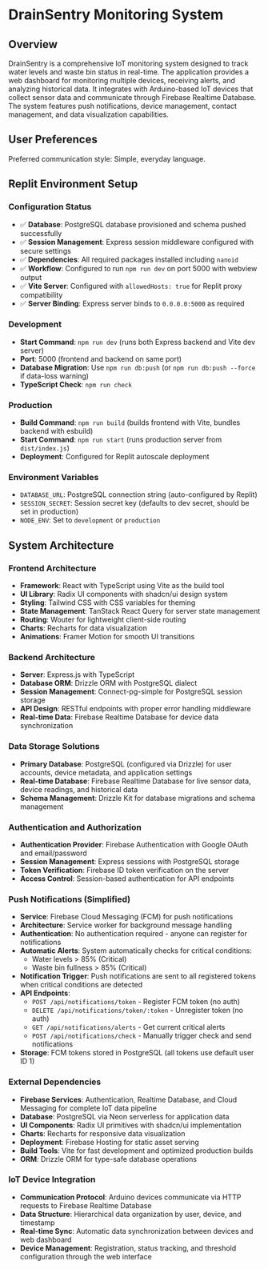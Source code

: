 # DrainSentry Monitoring System

## Overview

DrainSentry is a comprehensive IoT monitoring system designed to track water levels and waste bin status in real-time. The application provides a web dashboard for monitoring multiple devices, receiving alerts, and analyzing historical data. It integrates with Arduino-based IoT devices that collect sensor data and communicate through Firebase Realtime Database. The system features push notifications, device management, contact management, and data visualization capabilities.

## User Preferences

Preferred communication style: Simple, everyday language.

## Replit Environment Setup

### Configuration Status
- ✅ **Database**: PostgreSQL database provisioned and schema pushed successfully
- ✅ **Session Management**: Express session middleware configured with secure settings
- ✅ **Dependencies**: All required packages installed including `nanoid`
- ✅ **Workflow**: Configured to run `npm run dev` on port 5000 with webview output
- ✅ **Vite Server**: Configured with `allowedHosts: true` for Replit proxy compatibility
- ✅ **Server Binding**: Express server binds to `0.0.0.0:5000` as required

### Development
- **Start Command**: `npm run dev` (runs both Express backend and Vite dev server)
- **Port**: 5000 (frontend and backend on same port)
- **Database Migration**: Use `npm run db:push` (or `npm run db:push --force` if data-loss warning)
- **TypeScript Check**: `npm run check`

### Production
- **Build Command**: `npm run build` (builds frontend with Vite, bundles backend with esbuild)
- **Start Command**: `npm run start` (runs production server from `dist/index.js`)
- **Deployment**: Configured for Replit autoscale deployment

### Environment Variables
- `DATABASE_URL`: PostgreSQL connection string (auto-configured by Replit)
- `SESSION_SECRET`: Session secret key (defaults to dev secret, should be set in production)
- `NODE_ENV`: Set to `development` or `production`

## System Architecture

### Frontend Architecture
- **Framework**: React with TypeScript using Vite as the build tool
- **UI Library**: Radix UI components with shadcn/ui design system
- **Styling**: Tailwind CSS with CSS variables for theming
- **State Management**: TanStack React Query for server state management
- **Routing**: Wouter for lightweight client-side routing
- **Charts**: Recharts for data visualization
- **Animations**: Framer Motion for smooth UI transitions

### Backend Architecture
- **Server**: Express.js with TypeScript
- **Database ORM**: Drizzle ORM with PostgreSQL dialect
- **Session Management**: Connect-pg-simple for PostgreSQL session storage
- **API Design**: RESTful endpoints with proper error handling middleware
- **Real-time Data**: Firebase Realtime Database for device data synchronization

### Data Storage Solutions
- **Primary Database**: PostgreSQL (configured via Drizzle) for user accounts, device metadata, and application settings
- **Real-time Database**: Firebase Realtime Database for live sensor data, device readings, and historical data
- **Schema Management**: Drizzle Kit for database migrations and schema management

### Authentication and Authorization
- **Authentication Provider**: Firebase Authentication with Google OAuth and email/password
- **Session Management**: Express sessions with PostgreSQL storage
- **Token Verification**: Firebase ID token verification on the server
- **Access Control**: Session-based authentication for API endpoints

### Push Notifications (Simplified)
- **Service**: Firebase Cloud Messaging (FCM) for push notifications
- **Architecture**: Service worker for background message handling
- **Authentication**: No authentication required - anyone can register for notifications
- **Automatic Alerts**: System automatically checks for critical conditions:
  - Water levels > 85% (Critical)
  - Waste bin fullness > 85% (Critical)
- **Notification Trigger**: Push notifications are sent to all registered tokens when critical conditions are detected
- **API Endpoints**:
  - `POST /api/notifications/token` - Register FCM token (no auth)
  - `DELETE /api/notifications/token/:token` - Unregister token (no auth)
  - `GET /api/notifications/alerts` - Get current critical alerts
  - `POST /api/notifications/check` - Manually trigger check and send notifications
- **Storage**: FCM tokens stored in PostgreSQL (all tokens use default user ID 1)

### External Dependencies

- **Firebase Services**: Authentication, Realtime Database, and Cloud Messaging for complete IoT data pipeline
- **Database**: PostgreSQL via Neon serverless for application data
- **UI Components**: Radix UI primitives with shadcn/ui implementation
- **Charts**: Recharts for responsive data visualization
- **Deployment**: Firebase Hosting for static asset serving
- **Build Tools**: Vite for fast development and optimized production builds
- **ORM**: Drizzle ORM for type-safe database operations

### IoT Device Integration
- **Communication Protocol**: Arduino devices communicate via HTTP requests to Firebase Realtime Database
- **Data Structure**: Hierarchical data organization by user, device, and timestamp
- **Real-time Sync**: Automatic data synchronization between devices and web dashboard
- **Device Management**: Registration, status tracking, and threshold configuration through the web interface